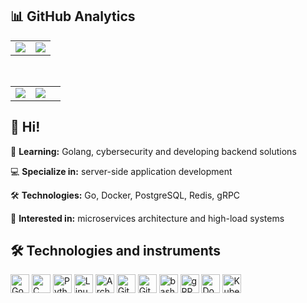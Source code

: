 ## 📊 GitHub Analytics

<div align="center">

<table style="border: none;">
  <tr>
    <td style="border: none;"><img src="https://github-readme-stats-five-orcin-39.vercel.app/api?username=muerewa&show_icons=true&bg_color=00000000&text_color=c9d1d9&icon_color=58a6ff&title_color=58a6ff&hide_border=true&count_private=true"></td>
    <td style="border: none;"><img src="https://streak-stats.demolab.com/?user=muerewa&background=00000000&ring=ff6b35&fire=ff6b35&currStreakNum=c9d1d9&sideNums=c9d1d9&currd9&sideLabels=c9d1d9&dates=c9d1d9&hide_border=true"></td>
  </tr>
</table>
</div>
<br/>

<table>
<tr>
    <td width="40%">
    <img align="center" src="https://github-readme-stats-five-orcin-39.vercel.app/api/top-langs/?username=muerewa&bg_color=00000000&text_color=c9d1d9&title_color=58a6ff&hide_border=true&layout=compact&langs_count=8&count_private=true" />
    </td>
    <td>
    <img src="https://github-readme-activity-graph.vercel.app/graph?username=muerewa&bg_color=00000000&color=c9d1d9&line=ff6b35&point=58a6ff&area=true&hide_border=true)](https://github.com/muerewa">
    </td>
</tr>
</table>

## 👋 Hi!

🌱 **Learning:** Golang, cybersecurity and developing backend solutions  

💻 **Specialize in:** server-side application development  

🛠️ **Technologies:** Go, Docker, PostgreSQL, Redis, gRPC  

🎯 **Interested in:** microservices architecture and high-load systems


## 🛠️ Technologies and instruments

<div>

<img width="30" src="https://raw.githubusercontent.com/marwin1991/profile-technology-icons/refs/heads/main/icons/go.png" alt="Go" title="Go"/>
<img width="30" src="https://raw.githubusercontent.com/marwin1991/profile-technology-icons/refs/heads/main/icons/c.png" alt="C" title="C"/>
<img width="30" src="https://raw.githubusercontent.com/marwin1991/profile-technology-icons/refs/heads/main/icons/python.png" alt="Python" title="Python"/>
<img width="30" src="https://raw.githubusercontent.com/marwin1991/profile-technology-icons/refs/heads/main/icons/linux.png" alt="Linux" title="Linux"/>
<img width="30" src="https://raw.githubusercontent.com/marwin1991/profile-technology-icons/refs/heads/main/icons/arch_linux.png" alt="Arch Linux" title="Arch Linux"/>
<img width="30" src="https://raw.githubusercontent.com/marwin1991/profile-technology-icons/refs/heads/main/icons/git.png" alt="Git" title="Git"/>
<img width="30" src="https://raw.githubusercontent.com/marwin1991/profile-technology-icons/refs/heads/main/icons/github.png" alt="GitHub" title="GitHub"/>
<img width="30" src="https://raw.githubusercontent.com/marwin1991/profile-technology-icons/refs/heads/main/icons/bash.png" alt="bash" title="bash"/>
<img width="30" src="https://raw.githubusercontent.com/marwin1991/profile-technology-icons/refs/heads/main/icons/grpc.png" alt="gRPC" title="gRPC"/>
<img width="30" src="https://raw.githubusercontent.com/marwin1991/profile-technology-icons/refs/heads/main/icons/docker.png" alt="Docker" title="Docker"/>
<img width="30" src="https://raw.githubusercontent.com/marwin1991/profile-technology-icons/refs/heads/main/icons/kubernetes.png" alt="Kubernetes" title="Kubernetes"/>
</div>


